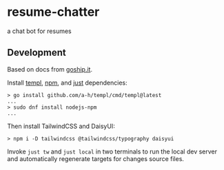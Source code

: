 # resume-chatter
a chat bot for resumes


## Development

Based on docs from [goship.it](https://goship.it/get-started).

Install [templ](https://templ.guide/), [npm](https://docs.npmjs.com/about-npm), and [just](https://just.systems/) dependencies:

```
> go install github.com/a-h/templ/cmd/templ@latest
...
> sudo dnf install nodejs-npm
...
```

Then install TailwindCSS and DaisyUI:

```
> npm i -D tailwindcss @tailwindcss/typography daisyui
```

Invoke `just tw` and `just local` in two terminals to run the local dev server and automatically regenerate targets for changes source files.
